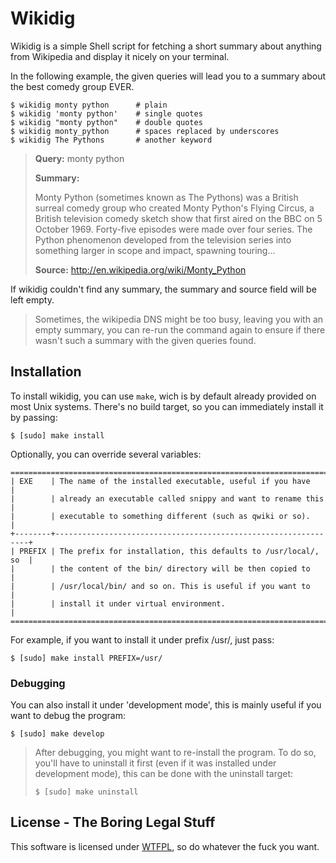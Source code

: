 # Wikidig
Wikidig is a simple Shell script for fetching a short summary about anything
from Wikipedia and display it nicely on your terminal.

In the following example, the given queries will lead you to a summary about
the best comedy group EVER.

    $ wikidig monty python      # plain
    $ wikidig 'monty python'    # single quotes
    $ wikidig "monty python"    # double quotes
    $ wikidig monty_python      # spaces replaced by underscores
    $ wikidig The Pythons       # another keyword

> **Query:** monty python
>
>
> **Summary:**
>
> Monty Python (sometimes known as The Pythons) was a British surreal comedy
> group who created Monty Python's Flying Circus, a British television comedy
> sketch show that first aired on the BBC on 5 October 1969. Forty-five
> episodes were made over four series. The Python phenomenon developed from the
> television series into something larger in scope and impact, spawning
> touring...
>
>
> **Source:** http://en.wikipedia.org/wiki/Monty_Python

If wikidig couldn't find any summary, the summary and source field will be left
empty.

> Sometimes, the wikipedia DNS might be too busy, leaving you with an empty
> summary, you can re-run the command again to ensure if there wasn't such a
> summary with the given queries found.

## Installation
To install wikidig, you can use `make`, wich is by default already provided on
most Unix systems. There's no build target, so you can immediately install it
by passing:

    $ [sudo] make install

Optionally, you can override several variables:

    ===========================================================================
    | EXE    | The name of the installed executable, useful if you have       |
    |        | already an executable called snippy and want to rename this    |
    |        | executable to something different (such as qwiki or so).       |
    +--------+----------------------------------------------------------------+
    | PREFIX | The prefix for installation, this defaults to /usr/local/, so  |
    |        | the content of the bin/ directory will be then copied to       |
    |        | /usr/local/bin/ and so on. This is useful if you want to       |
    |        | install it under virtual environment.                          |
    ===========================================================================

For example, if you want to install it under prefix /usr/, just pass:

    $ [sudo] make install PREFIX=/usr/

### Debugging
You can also install it under 'development mode', this is mainly useful if you
want to debug the program:

    $ [sudo] make develop

> After debugging, you might want to re-install the program. To do so, you'll
> have to uninstall it first (even if it was installed under development mode),
> this can be done with the uninstall target:
>
>     $ [sudo] make uninstall

## License - The Boring Legal Stuff
This software is licensed under [WTFPL](www.wtfpl.net), so do whatever the fuck
you want.
